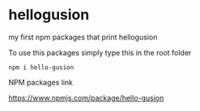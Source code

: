 # hellogusion
my first npm packages that print hellogusion

To use this packages simply type this in the root folder

```
npm i hello-gusion
```

NPM packages link

https://www.npmjs.com/package/hello-gusion
